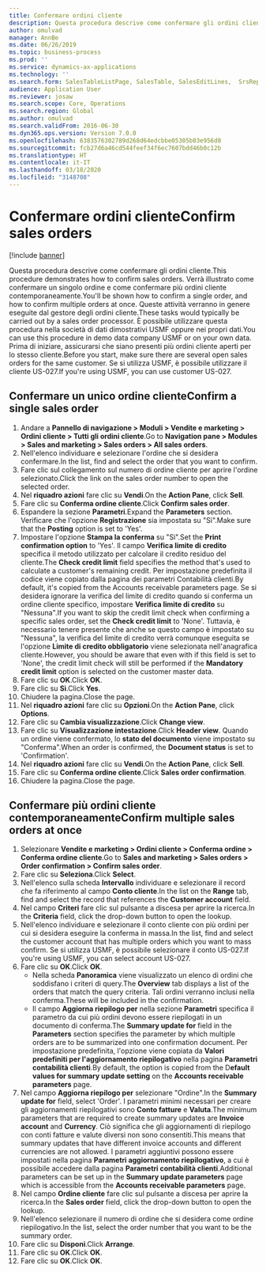 ```yaml
---
title: Confermare ordini cliente
description: Questa procedura descrive come confermare gli ordini cliente.
author: omulvad
manager: AnnBe
ms.date: 06/26/2019
ms.topic: business-process
ms.prod: ''
ms.service: dynamics-ax-applications
ms.technology: ''
ms.search.form: SalesTableListPage, SalesTable, SalesEditLines,  SrsReportViewerForm, CustConfirmJournal, SysQueryForm, SysQueryFieldLookUp, SysLookup, SalesParmIdLookup
audience: Application User
ms.reviewer: josaw
ms.search.scope: Core, Operations
ms.search.region: Global
ms.author: omulvad
ms.search.validFrom: 2016-06-30
ms.dyn365.ops.version: Version 7.0.0
ms.openlocfilehash: 6383576302789d268d64edcbbe05305b03e956d0
ms.sourcegitcommit: fcb27d6a46cd544feef34f6ec7607bdd46b0c12b
ms.translationtype: HT
ms.contentlocale: it-IT
ms.lasthandoff: 03/18/2020
ms.locfileid: "3148708"
---
```

# <a name="confirm-sales-orders"></a><span data-ttu-id="ffe29-103">Confermare ordini cliente</span><span class="sxs-lookup"><span data-stu-id="ffe29-103">Confirm sales orders</span></span>

[!include [banner](../../includes/banner.md)]

<span data-ttu-id="ffe29-104">Questa procedura descrive come confermare gli ordini cliente.</span><span class="sxs-lookup"><span data-stu-id="ffe29-104">This procedure demonstrates how to confirm sales orders.</span></span> <span data-ttu-id="ffe29-105">Verrà illustrato come confermare un singolo ordine e come confermare più ordini cliente contemporaneamente.</span><span class="sxs-lookup"><span data-stu-id="ffe29-105">You'll be shown how to confirm a single order, and how to confirm multiple orders at once.</span></span> <span data-ttu-id="ffe29-106">Queste attività verranno in genere eseguite dal gestore degli ordini cliente.</span><span class="sxs-lookup"><span data-stu-id="ffe29-106">These tasks would typically be carried out by a sales order processor.</span></span> <span data-ttu-id="ffe29-107">È possibile utilizzare questa procedura nella società di dati dimostrativi USMF oppure nei propri dati.</span><span class="sxs-lookup"><span data-stu-id="ffe29-107">You can use this procedure in demo data company USMF or on your own data.</span></span> <span data-ttu-id="ffe29-108">Prima di iniziare, assicurarsi che siano presenti più ordini cliente aperti per lo stesso cliente.</span><span class="sxs-lookup"><span data-stu-id="ffe29-108">Before you start, make sure there are several open sales orders for the same customer.</span></span> <span data-ttu-id="ffe29-109">Se si utilizza USMF, è possibile utilizzare il cliente US-027.</span><span class="sxs-lookup"><span data-stu-id="ffe29-109">If you're using USMF, you can use customer US-027.</span></span>


## <a name="confirm-a-single-sales-order"></a><span data-ttu-id="ffe29-110">Confermare un unico ordine cliente</span><span class="sxs-lookup"><span data-stu-id="ffe29-110">Confirm a single sales order</span></span>
1. <span data-ttu-id="ffe29-111">Andare a **Pannello di navigazione > Moduli > Vendite e marketing > Ordini cliente > Tutti gli ordini cliente**.</span><span class="sxs-lookup"><span data-stu-id="ffe29-111">Go to **Navigation pane > Modules > Sales and marketing > Sales orders > All sales orders**.</span></span>
2. <span data-ttu-id="ffe29-112">Nell'elenco individuare e selezionare l'ordine che si desidera confermare.</span><span class="sxs-lookup"><span data-stu-id="ffe29-112">In the list, find and select the order that you want to confirm.</span></span>
3. <span data-ttu-id="ffe29-113">Fare clic sul collegamento sul numero di ordine cliente per aprire l'ordine selezionato.</span><span class="sxs-lookup"><span data-stu-id="ffe29-113">Click the link on the sales order number to open the selected order.</span></span>
4. <span data-ttu-id="ffe29-114">Nel **riquadro azioni** fare clic su **Vendi**.</span><span class="sxs-lookup"><span data-stu-id="ffe29-114">On the **Action Pane**, click **Sell**.</span></span>
5. <span data-ttu-id="ffe29-115">Fare clic su **Conferma ordine cliente**.</span><span class="sxs-lookup"><span data-stu-id="ffe29-115">Click **Confirm sales order**.</span></span>
6. <span data-ttu-id="ffe29-116">Espandere la sezione **Parametri**.</span><span class="sxs-lookup"><span data-stu-id="ffe29-116">Expand the **Parameters** section.</span></span> <span data-ttu-id="ffe29-117">Verificare che l'opzione **Registrazione** sia impostata su "Sì".</span><span class="sxs-lookup"><span data-stu-id="ffe29-117">Make sure that the **Posting** option is set to 'Yes'.</span></span>  
7. <span data-ttu-id="ffe29-118">Impostare l'opzione **Stampa la conferma** su "Sì".</span><span class="sxs-lookup"><span data-stu-id="ffe29-118">Set the **Print confirmation option** to 'Yes'.</span></span> <span data-ttu-id="ffe29-119">Il campo **Verifica limite di credito** specifica il metodo utilizzato per calcolare il credito residuo del cliente.</span><span class="sxs-lookup"><span data-stu-id="ffe29-119">The **Check credit limit** field specifies the method that's used to calculate a customer's remaining credit.</span></span> <span data-ttu-id="ffe29-120">Per impostazione predefinita il codice viene copiato dalla pagina dei parametri Contabilità clienti.</span><span class="sxs-lookup"><span data-stu-id="ffe29-120">By default, it's copied from the Accounts receivable parameters page.</span></span> <span data-ttu-id="ffe29-121">Se si desidera ignorare la verifica del limite di credito quando si conferma un ordine cliente specifico, impostare **Verifica limite di credito** su "Nessuna".</span><span class="sxs-lookup"><span data-stu-id="ffe29-121">If you want to skip the credit limit check when confirming a specific sales order, set the **Check credit limit** to 'None'.</span></span> <span data-ttu-id="ffe29-122">Tuttavia, è necessario tenere presente che anche se questo campo è impostato su "Nessuna", la verifica del limite di credito verrà comunque eseguita se l'opzione **Limite di credito obbligatorio** viene selezionata nell'anagrafica cliente.</span><span class="sxs-lookup"><span data-stu-id="ffe29-122">However, you should be aware that even with if this field is set to 'None', the credit limit check will still be performed if the **Mandatory credit limit** option is selected on the customer master data.</span></span> 
8. <span data-ttu-id="ffe29-123">Fare clic su **OK**.</span><span class="sxs-lookup"><span data-stu-id="ffe29-123">Click **OK**.</span></span>
9. <span data-ttu-id="ffe29-124">Fare clic su **Sì**.</span><span class="sxs-lookup"><span data-stu-id="ffe29-124">Click **Yes**.</span></span>
10. <span data-ttu-id="ffe29-125">Chiudere la pagina.</span><span class="sxs-lookup"><span data-stu-id="ffe29-125">Close the page.</span></span>
11. <span data-ttu-id="ffe29-126">Nel **riquadro azioni** fare clic su **Opzioni**.</span><span class="sxs-lookup"><span data-stu-id="ffe29-126">On the **Action Pane**, click **Options**.</span></span>
12. <span data-ttu-id="ffe29-127">Fare clic su **Cambia visualizzazione**.</span><span class="sxs-lookup"><span data-stu-id="ffe29-127">Click **Change view**.</span></span>
13. <span data-ttu-id="ffe29-128">Fare clic su **Visualizzazione intestazione**.</span><span class="sxs-lookup"><span data-stu-id="ffe29-128">Click **Header view**.</span></span> <span data-ttu-id="ffe29-129">Quando un ordine viene confermato, lo **stato del documento** viene impostato su "Conferma".</span><span class="sxs-lookup"><span data-stu-id="ffe29-129">When an order is confirmed, the **Document status** is set to 'Confirmation'.</span></span> 
14. <span data-ttu-id="ffe29-130">Nel **riquadro azioni** fare clic su **Vendi**.</span><span class="sxs-lookup"><span data-stu-id="ffe29-130">On the **Action Pane**, click **Sell**.</span></span>
15. <span data-ttu-id="ffe29-131">Fare clic su **Conferma ordine cliente**.</span><span class="sxs-lookup"><span data-stu-id="ffe29-131">Click **Sales order confirmation**.</span></span>
16. <span data-ttu-id="ffe29-132">Chiudere la pagina.</span><span class="sxs-lookup"><span data-stu-id="ffe29-132">Close the page.</span></span>

## <a name="confirm-multiple-sales-orders-at-once"></a><span data-ttu-id="ffe29-133">Confermare più ordini cliente contemporaneamente</span><span class="sxs-lookup"><span data-stu-id="ffe29-133">Confirm multiple sales orders at once</span></span>
1. <span data-ttu-id="ffe29-134">Selezionare **Vendite e marketing > Ordini cliente > Conferma ordine > Conferma ordine cliente**.</span><span class="sxs-lookup"><span data-stu-id="ffe29-134">Go to **Sales and marketing > Sales orders > Order confirmation > Confirm sales order**.</span></span>
2. <span data-ttu-id="ffe29-135">Fare clic su **Seleziona**.</span><span class="sxs-lookup"><span data-stu-id="ffe29-135">Click **Select**.</span></span>
3. <span data-ttu-id="ffe29-136">Nell'elenco sulla scheda **Intervallo** individuare e selezionare il record che fa riferimento al campo **Conto cliente**.</span><span class="sxs-lookup"><span data-stu-id="ffe29-136">In the list on the **Range** tab, find and select the record that references the **Customer account** field.</span></span>
4. <span data-ttu-id="ffe29-137">Nel campo **Criteri** fare clic sul pulsante a discesa per aprire la ricerca.</span><span class="sxs-lookup"><span data-stu-id="ffe29-137">In the **Criteria** field, click the drop-down button to open the lookup.</span></span>
5. <span data-ttu-id="ffe29-138">Nell'elenco individuare e selezionare il conto cliente con più ordini per cui si desidera eseguire la conferma in massa.</span><span class="sxs-lookup"><span data-stu-id="ffe29-138">In the list, find and select the customer account that has multiple orders which you want to mass confirm.</span></span> <span data-ttu-id="ffe29-139">Se si utilizza USMF, è possibile selezionare il conto US-027.</span><span class="sxs-lookup"><span data-stu-id="ffe29-139">If you're using USMF, you can select account US-027.</span></span>  
6. <span data-ttu-id="ffe29-140">Fare clic su **OK**.</span><span class="sxs-lookup"><span data-stu-id="ffe29-140">Click **OK**.</span></span>
    - <span data-ttu-id="ffe29-141">Nella scheda **Panoramica** viene visualizzato un elenco di ordini che soddisfano i criteri di query.</span><span class="sxs-lookup"><span data-stu-id="ffe29-141">The **Overview** tab displays a list of the orders that match the query criteria.</span></span> <span data-ttu-id="ffe29-142">Tali ordini verranno inclusi nella conferma.</span><span class="sxs-lookup"><span data-stu-id="ffe29-142">These will be included in the confirmation.</span></span>  
    - <span data-ttu-id="ffe29-143">Il campo **Aggiorna riepilogo per** nella sezione **Parametri** specifica il parametro da cui più ordini devono essere riepilogati in un documento di conferma.</span><span class="sxs-lookup"><span data-stu-id="ffe29-143">The **Summary update for** field in the **Parameters** section specifies the parameter by which multiple orders are to be summarized into one confirmation document.</span></span> <span data-ttu-id="ffe29-144">Per impostazione predefinita, l'opzione viene copiata da **Valori predefiniti per l'aggiornamento riepilogativo** nella pagina **Parametri contabilità clienti**.</span><span class="sxs-lookup"><span data-stu-id="ffe29-144">By default, the option is copied from the D**efault values for summary update setting** on the **Accounts receivable parameters** page.</span></span>  
7. <span data-ttu-id="ffe29-145">Nel campo **Aggiorna riepilogo per** selezionare "Ordine".</span><span class="sxs-lookup"><span data-stu-id="ffe29-145">In the **Summary update for** field, select 'Order'.</span></span> <span data-ttu-id="ffe29-146">I parametri minimi necessari per creare gli aggiornamenti riepilogativi sono **Conto fatture** e **Valuta**.</span><span class="sxs-lookup"><span data-stu-id="ffe29-146">The minimum parameters that are required to create summary updates are **Invoice account** and **Currency**.</span></span> <span data-ttu-id="ffe29-147">Ciò significa che gli aggiornamenti di riepilogo con conti fatture e valute diversi non sono consentiti.</span><span class="sxs-lookup"><span data-stu-id="ffe29-147">This means that summary updates that have different invoice accounts and different currencies are not allowed.</span></span> <span data-ttu-id="ffe29-148">I parametri aggiuntivi possono essere impostati nella pagina **Parametri aggiornamento riepilogativo**, a cui è possibile accedere dalla pagina **Parametri contabilità clienti**.</span><span class="sxs-lookup"><span data-stu-id="ffe29-148">Additional parameters can be set up in the **Summary update parameters** page which is accessible from the **Accounts receivable parameters** page.</span></span> 
8. <span data-ttu-id="ffe29-149">Nel campo **Ordine cliente** fare clic sul pulsante a discesa per aprire la ricerca.</span><span class="sxs-lookup"><span data-stu-id="ffe29-149">In the **Sales order** field, click the drop-down button to open the lookup.</span></span>
9. <span data-ttu-id="ffe29-150">Nell'elenco selezionare il numero di ordine che si desidera come ordine riepilogativo.</span><span class="sxs-lookup"><span data-stu-id="ffe29-150">In the list, select the order number that you want to be the summary order.</span></span>
10. <span data-ttu-id="ffe29-151">Fare clic su **Disponi**.</span><span class="sxs-lookup"><span data-stu-id="ffe29-151">Click **Arrange**.</span></span>
11. <span data-ttu-id="ffe29-152">Fare clic su **OK**.</span><span class="sxs-lookup"><span data-stu-id="ffe29-152">Click **OK**.</span></span>
12. <span data-ttu-id="ffe29-153">Fare clic su **OK**.</span><span class="sxs-lookup"><span data-stu-id="ffe29-153">Click **OK**.</span></span>

